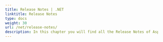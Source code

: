 ```yaml
---
title: Release Notes | .NET
linktitle: Release Notes
type: docs
weight: 30
url: /net/release-notes/
description: In this chapter you will find all the Release Notes of Aspose.Page API solution for .NET divided by years starting from 2020.
---
```



